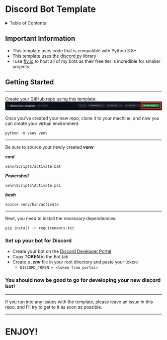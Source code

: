 # Discord Bot Template

<!-- TABLE OF CONTENTS -->
<details>
    <summary>Table of Contents</summary>
    <ol>
        <li>
            <a href="#important-information">Important Information</a>
        </li>
        <li>
            <a href="#getting-started">Getting Started</a>
        </li>
    </ol>
</details>

<!-- Important Information -->
##  Important Information
- This template uses code that is compatible with Python 3.8+
- This template uses the [discord.py](https://discordpy.readthedocs.io/) library
- I use [fly.io](https://fly.io/) to host all of my bots as their free tier is incredible for smaller projects


<!-- Getting Started -->
## Getting Started

---
Create your GitHub repo using this template:
![](template_button.png)

Once you've created your new repo, clone it to your machine, and now you can create your virtual environment:
```commandline
python -m venv venv
```
---
Be sure to source your newly created **venv**:

**_cmd_**
```commandline
venv/Scripts/activate.bat
```

**_Powershell_**
```commandline
venv\Scripts\Activate.ps1
```

**_bash_**
```commandline
source venv/bin/activate
```
---
Next, you need to install the necessary dependencies:

```commandline
pip install -r requirements.txt
```

### Set up your bot for Discord
- Create your bot on the [Discord Developer Portal](https://discord.com/developers/applications)
- Copy **TOKEN** in the Bot tab
- Create a _**.env**_ file in your root directory and paste your token:
  - ``DISCORD_TOKEN = <token from portal>``

### You should now be good to go for developing your new discord bot!

---

If you run into any issues with the template, please leave an issue in this repo, and I'll try to get to it as soon as possible.

---
# ENJOY!